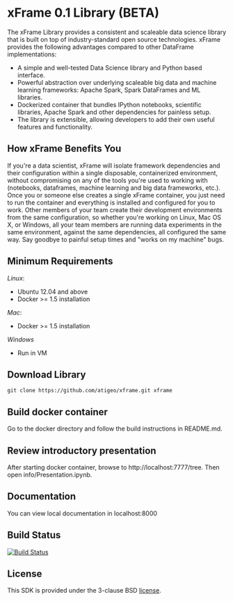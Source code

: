 xFrame 0.1 Library (BETA)
==============================

The xFrame Library provides a consistent and scaleable data science library that is built on top of industry-standard open source technologies. 
xFrame provides the following advantages compared to other DataFrame implementations:

- A simple and well-tested Data Science library and Python based interface.
- Powerful abstraction over underlying scaleable big data and machine learning frameworks: Apache Spark, Spark DataFrames and ML libraries.
- Dockerized container that bundles IPython notebooks, scientific libraries, Apache Spark and other dependencies for painless setup.
- The library is extensible, allowing developers to add their own useful features and functionality. 


How xFrame Benefits You
-----------------------

If you're a data scientist, xFrame will isolate framework dependencies and their configuration within a single disposable, containerized environment, without compromising on any of the tools you're used to working with (notebooks, dataframes, machine learning and big data frameworks, etc.). Once you or someone else creates a single xFrame container, you just need to run the container and everything is installed and configured for you to work. Other members of your team create their development environments from the same configuration, so whether you're working on Linux, Mac OS X, or Windows, all your team members are running data experiments in the same environment, against the same dependencies, all configured the same way. Say goodbye to painful setup times and "works on my machine" bugs.


Minimum Requirements
--------------------
*Linux*:

- Ubuntu 12.04 and above
- Docker >= 1.5 installation

*Mac*:

- Docker >= 1.5 installation

*Windows*

- Run in VM

Download Library
----------------
```
git clone https://github.com/atigeo/xframe.git xframe
```

Build docker container
----------------------
Go to the docker directory and follow the build instructions in README.md.

Review introductory presentation
--------------------------------
After starting docker container, browse to http://localhost:7777/tree.
Then open info/Presentation.ipynb.

Documentation
-------------
You can view local documentation in localhost:8000

Build Status
------------
[![Build Status](http://hudson.life.atigeo.com:8090/hudson/buildStatus/icon?job=xpatterns-xFrames)](http://hudson.life.atigeo.com:8090/hudson/view/xpatterns/job/xpatterns-xFrames/)



License
-------
This SDK is provided under the 3-clause BSD [license](LICENSE).
